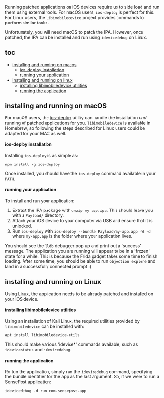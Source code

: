 Running patched applications on iOS devices require us to side load and run them using external tools. For macOS users, `ios-deploy` is perfect for this. For Linux users, the `libimobiledevice` project provides commands to perform similar tasks.

Unfortunately, you will need macOS to patch the IPA. However, once patched, the IPA can be installed and run using `idevicedebug` on Linux.

## toc
* [installing and running on macos](#installing-and-running-on-macos)
    * [ios-deploy installation](#ios-deploy-installation)
    * [running your application](#running-your-application)
* [installing and running on linux](#installing-and-running-on-linux)
    * [installing libimobiledevice utilities](#installing-libimobiledevice-utilities)
    * [running the application](#running-the-application)

## installing and running on macOS
For macOS users, the [ios-deploy](https://github.com/phonegap/ios-deploy) utility can handle the installation _and_ running of patched applications for you. `libimobiledevice` is available in Homebrew, so following the steps described for Linux users could be adapted for your MAC as well.

#### ios-deploy installation
Installing `ios-deploy` is as simple as:

```
npm install -g ios-deploy
```

Once installed, you should have the `ios-deploy` command available in your `PATH`.

#### running your application
To install and run your application:

1. Extract the IPA package with `unzip my-app.ipa`. This should leave you with a `Payload/` directory.
2. Attach your iOS device to your computer via USB and ensure that it is unlocked.
3. Run `ios-deploy` with `ios-deploy --bundle Payload/my-app.app -W -d` where `my-app.app` is the folder where your application lives.

You should see the `lldb` debugger pop up and print out a 'success' message. The application you are running will appear to be in a 'frozen' state for a while. This is because the Frida gadget takes some time to finish loading. After some time, you should be able to run `objection explore` and land in a successfully connected prompt :)

## installing and running on Linux
Using Linux, the application needs to be already patched and installed on your iOS device.

#### installing libimobiledevice utilities
Using an installation of Kali Linux, the required utilities provided by `libimobiledevice` can be installed with:

```
apt install libimobiledevice-utils
```

This should make various 'idevice*' commands available, such as `idevicestatus` and `idevicedebug`.

#### running the application
Ro tun the application, simply run the `idevicedebug` command, specifying the bundle identifier for the app as the last argument. So, if we were to run a SensePost application:

```
idevicedebug -d run com.sensepost.app
```
